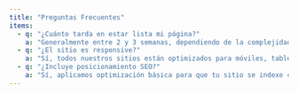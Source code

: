 ```yaml
---
title: "Preguntas Frecuentes"
items:
  - q: "¿Cuánto tarda en estar lista mi página?"
    a: "Generalmente entre 2 y 3 semanas, dependiendo de la complejidad."
  - q: "¿El sitio es responsive?"
    a: "Sí, todos nuestros sitios están optimizados para móviles, tablets y computadoras."
  - q: "¿Incluye posicionamiento SEO?"
    a: "Sí, aplicamos optimización básica para que tu sitio se indexe correctamente en Google."
---
```


